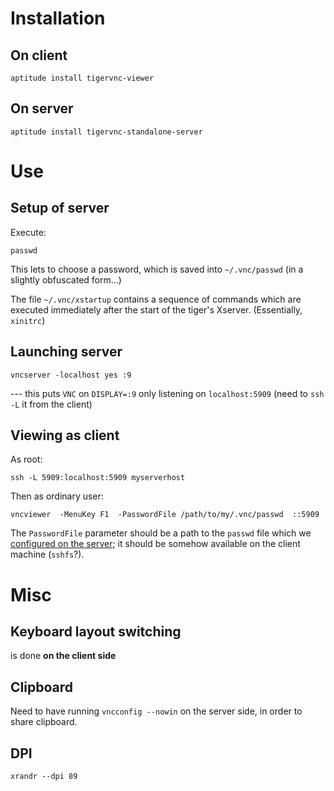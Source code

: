 Installation
============

On client
---------

    aptitude install tigervnc-viewer

On server
---------

    aptitude install tigervnc-standalone-server

Use
===

Setup of server
---------------

Execute:

    passwd

This lets to choose a password, which is saved into `~/.vnc/passwd` (in a slightly obfuscated form...)

The file `~/.vnc/xstartup` contains a sequence of commands which are executed immediately after the start of the tiger's  Xserver.
(Essentially, `xinitrc`)

Launching server
----------------

    vncserver -localhost yes :9

--- this puts `VNC` on `DISPLAY=:9` only listening on `localhost:5909` (need to `ssh -L` it from the client)

Viewing as client
-----------------

As root:

    ssh -L 5909:localhost:5909 myserverhost

Then as ordinary user:

    vncviewer  -MenuKey F1  -PasswordFile /path/to/my/.vnc/passwd  ::5909

The `PasswordFile` parameter should be a path to the `passwd` file which we [configured on the server](#setup-of-server); 
it should be somehow available on the client machine (`sshfs`?).

Misc
====

Keyboard layout switching
-------------------------

is done __on the client side__

Clipboard
---------

Need to have running `vncconfig --nowin` on the server side, in order to share clipboard.


DPI
---

    xrandr --dpi 89

